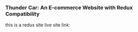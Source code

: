 ### Thunder Car: An E-commerce Website with Redux Compatibility

this is a redux site
live site link:
